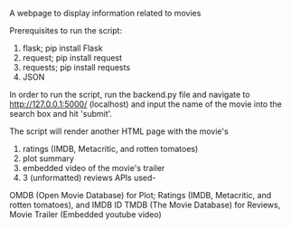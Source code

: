 A webpage to display information related to movies

Prerequisites to run the script:

  1. flask; pip install Flask
  2. request; pip install request
  3. requests; pip install requests
  4. JSON

In order to run the script, run the backend.py file and navigate to http://127.0.0.1:5000/ (localhost) and input the name of the movie into the search box and hit 'submit'.

The script will render another HTML page with the movie's

  1. ratings (IMDB, Metacritic, and rotten tomatoes)
  2. plot summary
  3. embedded video of the movie's trailer
  4. 3 (unformatted) reviews
APIs used-

OMDB (Open Movie Database) for Plot; Ratings (IMDB, Metacritic, and rotten tomatoes), and IMDB ID
TMDB (The Movie Database) for Reviews, Movie Trailer (Embedded youtube video)

